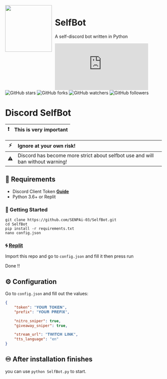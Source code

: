 <img width="150" height="150" align="left" style="float: left; margin: 0 10px 0 0;" del="SelfBot" src="https://i.goopics.net/z3hs7g.jpg">

# SelfBot
A self-discord bot written in Python

[![Run on Repl.it](https://repl.it/badge/github/plibither8/2048.cpp)](https://repl.it/github/SENPAi-03/SelfBot)
<br/>
![GitHub stars](https://img.shields.io/github/stars/SENPAi-03/SelfBot?style=social)
![GitHub forks](https://img.shields.io/github/forks/SENPAi-03/SelfBot?style=social)
![GitHub watchers](https://img.shields.io/github/watchers/SENPAi-03/SelfBot?style=social)
![GitHub followers](https://img.shields.io/github/followers/SENPAi-03?style=social)

# Discord SelfBot 

| :exclamation: | This is very important  |
|---------------|:------------------------|


| :zap:         | **Ignore at your own risk!** |
|---------------|:-------------------------|
| ⚠️ | Discord has become more strict about selfbot use and will ban without warning!|


## 📜 Requirements

- Discord Client Token **[Guide](https://discordhelp.net/discord-token)**
- Python 3.6+ or Replit

### 🚀 Getting Started


```
git clone https://github.com/SENPAi-03/SelfBot.git
cd SelfBot
pip install -r requirements.txt
nano config.json
```

### 🌀 [Replit](https://replit.com)

Import this repo and go to `config.json` and fill it then press run

Done !!

## ⚙️ Configuration

Go to `config.json` and fill out the values:

```json
{ 
    "token": "𝐘𝐎𝐔𝐑 𝐓𝐎𝐊𝐄𝐍",
    "prefix": "𝐘𝐎𝐔𝐑 𝐏𝐑𝐄𝐅𝐈𝐗",

    "nitro_sniper": true,
    "giveaway_sniper": true,

    "stream_url": "𝐓𝐖𝐈𝐓𝐂𝐇 𝐋𝐈𝐍𝐊",
    "tts_language": "en"
} 
```
## ♾️ After installation finishes
 you can use `python SelfBot.py` to start.
 
